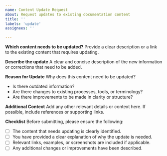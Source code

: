 ```yaml
---
name: Content Update Request
about: Request updates to existing documentation content
title: ''
labels: 'update'
assignees: ''

---
```


**Which content needs to be updated?**
Provide a clear description or a link to the existing content that requires
updating.

**Describe the update**
A clear and concise description of the new information or corrections that
need to be added.

**Reason for Update**
Why does this content need to be updated?
- Is there outdated information?
- Are there changes to existing processes, tools, or terminology?
- Are there improvements to be made in clarity or structure?

**Additional Context**
Add any other relevant details or context here. If possible, include references
or supporting links.

**Checklist**
Before submitting, please ensure the following:
- [ ] The content that needs updating is clearly identified.
- [ ] You have provided a clear explanation of why the update is needed.
- [ ] Relevant links, examples, or screenshots are included if applicable.
- [ ] Any additional changes or improvements have been described.
